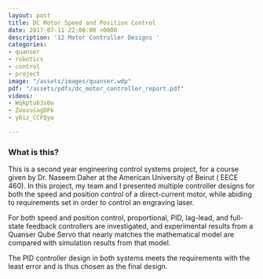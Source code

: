 ```yaml
---
layout: post
title: DC Motor Speed and Position Control
date: 2017-07-11 22:00:00 +0000
description: '12 Motor Controller Designs '
categories:
- quanser
- robotics
- control
- project
image: "/assets/images/quanser.wdp"
pdf: "/assets/pdfs/dc_motor_controller_report.pdf"
videos:
- Wqkptu63s0o
- ZoovuiagDPk
- y6iz_CCFQyw

---
```

### What is this?

This is a second year engineering control systems project, for a course given by Dr. Naseem Daher at the American University of Beirut ( EECE 460). In this project, my team and I presented multiple controller designs for both the speed and position control of a direct-current motor, while abiding to requirements set in order to control an engraving laser.

For both speed and position control, proportional, PID, lag-lead, and full-state feedback controllers are investigated, and experimental results from a Quanser Qube Servo that nearly matches the mathematical model are compared with simulation results from that model.

The PID controller design in both systems meets the requirements with the least error and is thus chosen as the final design.